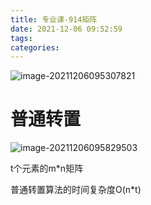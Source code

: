 ```yaml
---
title: 专业课-914矩阵
date: 2021-12-06 09:52:59
tags:
categories:
---
```






![image-20211206095307821](https://picgo-freejim.oss-cn-beijing.aliyuncs.com/to_upload/image-20211206095307821.png)



# 普通转置

![image-20211206095829503](https://picgo-freejim.oss-cn-beijing.aliyuncs.com/to_upload/image-20211206095829503.png)

t个元素的m*n矩阵

普通转置算法的时间复杂度O(n*t)

